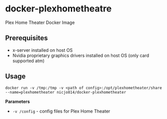 # docker-plexhometheatre
Plex Home Theater Docker Image

## Prerequisites
* x-server installed on host OS
* Nvidia proprietary graphics drivers installed on host OS (only card supported atm)

## Usage
```
docker run -v /tmp:/tmp -v <path of config>:/opt/plexhometheater/share --name=plexhometheater nicjo814/docker-plexhometheater
```

**Parameters**
* `-v /config` - config files for Plex Home Theater
